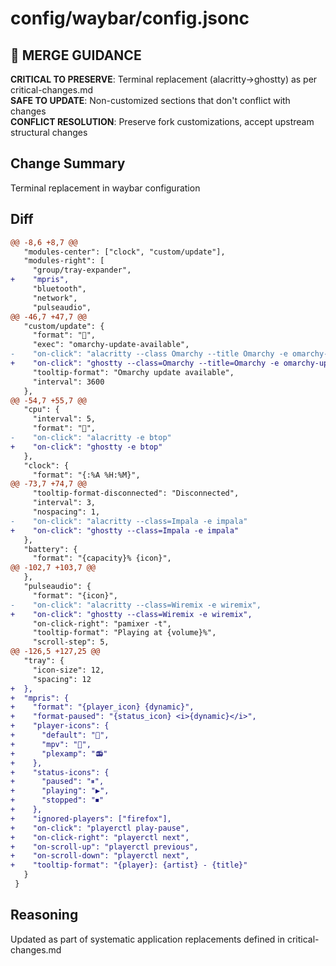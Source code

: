 # config/waybar/config.jsonc

## 🚨 MERGE GUIDANCE
**CRITICAL TO PRESERVE**: Terminal replacement (alacritty→ghostty) as per critical-changes.md  
**SAFE TO UPDATE**: Non-customized sections that don't conflict with changes  
**CONFLICT RESOLUTION**: Preserve fork customizations, accept upstream structural changes

## Change Summary
Terminal replacement in waybar configuration

## Diff
```diff
@@ -8,6 +8,7 @@
   "modules-center": ["clock", "custom/update"],
   "modules-right": [
     "group/tray-expander",
+    "mpris",
     "bluetooth",
     "network",
     "pulseaudio",
@@ -46,7 +47,7 @@
   "custom/update": {
     "format": "",
     "exec": "omarchy-update-available",
-    "on-click": "alacritty --class Omarchy --title Omarchy -e omarchy-update",
+    "on-click": "ghostty --class=Omarchy --title=Omarchy -e omarchy-update",
     "tooltip-format": "Omarchy update available",
     "interval": 3600
   },
@@ -54,7 +55,7 @@
   "cpu": {
     "interval": 5,
     "format": "󰍛",
-    "on-click": "alacritty -e btop"
+    "on-click": "ghostty -e btop"
   },
   "clock": {
     "format": "{:%A %H:%M}",
@@ -73,7 +74,7 @@
     "tooltip-format-disconnected": "Disconnected",
     "interval": 3,
     "nospacing": 1,
-    "on-click": "alacritty --class=Impala -e impala"
+    "on-click": "ghostty --class=Impala -e impala"
   },
   "battery": {
     "format": "{capacity}% {icon}",
@@ -102,7 +103,7 @@
   },
   "pulseaudio": {
     "format": "{icon}",
-    "on-click": "alacritty --class=Wiremix -e wiremix",
+    "on-click": "ghostty --class=Wiremix -e wiremix",
     "on-click-right": "pamixer -t",
     "tooltip-format": "Playing at {volume}%",
     "scroll-step": 5,
@@ -126,5 +127,25 @@
   "tray": {
     "icon-size": 12,
     "spacing": 12
+  },
+  "mpris": {
+    "format": "{player_icon} {dynamic}",
+    "format-paused": "{status_icon} <i>{dynamic}</i>",
+    "player-icons": {
+      "default": "🎵",
+      "mpv": "🎵",
+      "plexamp": "📻"
+    },
+    "status-icons": {
+      "paused": "⏸",
+      "playing": "▶",
+      "stopped": "⏹"
+    },
+    "ignored-players": ["firefox"],
+    "on-click": "playerctl play-pause",
+    "on-click-right": "playerctl next",
+    "on-scroll-up": "playerctl previous",
+    "on-scroll-down": "playerctl next",
+    "tooltip-format": "{player}: {artist} - {title}"
   }
 }
```

## Reasoning
Updated as part of systematic application replacements defined in critical-changes.md
